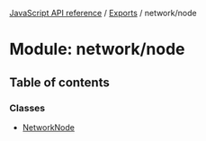 [JavaScript API reference](../README) / [Exports](../modules) / network/node

# Module: network/node

## Table of contents

### Classes

- [NetworkNode](../classes/network_node.NetworkNode)
